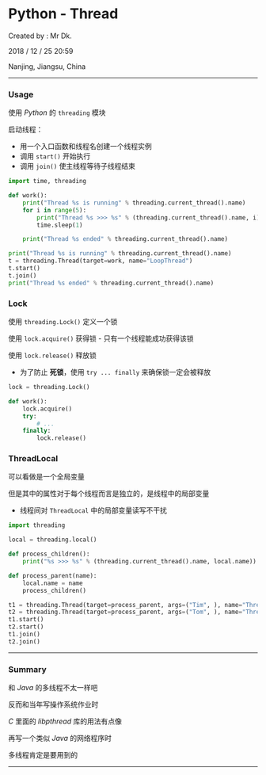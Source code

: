 # Python - Thread

Created by : Mr Dk.

2018 / 12 / 25 20:59

Nanjing, Jiangsu, China

---

### Usage

使用 _Python_ 的 `threading` 模块

启动线程：

* 用一个入口函数和线程名创建一个线程实例
* 调用 `start()` 开始执行
* 调用 `join()` 使主线程等待子线程结束

```python
import time, threading

def work():
    print("Thread %s is running" % threading.current_thread().name)
    for i in range(5):
        print("Thread %s >>> %s" % (threading.current_thread().name, i))
        time.sleep(1)

    print("Thread %s ended" % threading.current_thread().name)

print("Thread %s is running" % threading.current_thread().name)
t = threading.Thread(target=work, name="LoopThread")
t.start()
t.join()
print("Thread %s ended" % threading.current_thread().name)
```

### Lock

使用 `threading.Lock()` 定义一个锁

使用 `lock.acquire()` 获得锁 - 只有一个线程能成功获得该锁

使用 `lock.release()` 释放锁

* 为了防止 __死锁__，使用 `try ... finally` 来确保锁一定会被释放

```python
lock = threading.Lock()

def work():
    lock.acquire()
    try:
        # ...
    finally:
        lock.release()
```

### ThreadLocal

可以看做是一个全局变量

但是其中的属性对于每个线程而言是独立的，是线程中的局部变量

* 线程间对 `ThreadLocal` 中的局部变量读写不干扰

```python
import threading

local = threading.local()

def process_children():
    print("%s >>> %s" % (threading.current_thread().name, local.name))

def process_parent(name):
    local.name = name
    process_children()

t1 = threading.Thread(target=process_parent, args=("Tim", ), name="Thread 1")
t2 = threading.Thread(target=process_parent, args=("Tom", ), name="Thread 2")
t1.start()
t2.start()
t1.join()
t2.join()
```

---

### Summary

和 _Java_ 的多线程不太一样吧

反而和当年写操作系统作业时

_C_ 里面的 _libpthread_ 库的用法有点像

再写一个类似 _Java_ 的网络程序时

多线程肯定是要用到的

---

